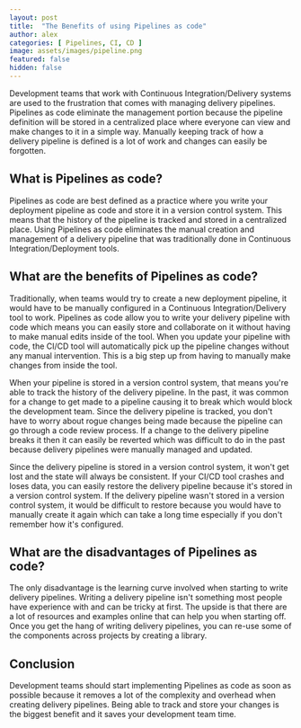 ```yaml
---
layout: post
title:  "The Benefits of using Pipelines as code"
author: alex
categories: [ Pipelines, CI, CD ]
image: assets/images/pipeline.png
featured: false
hidden: false
---
```


Development teams that work with Continuous Integration/Delivery systems are used to the frustration that comes with managing delivery pipelines. Pipelines as code eliminate the management portion because the pipeline definition will be stored in a centralized place where everyone can view and make changes to it in a simple way. Manually keeping track of how a delivery pipeline is defined is a lot of work and changes can easily be forgotten.

## What is Pipelines as code?

Pipelines as code are best defined as a practice where you write your deployment pipeline as code and store it in a version control system. This means that the history of the pipeline is tracked and stored in a centralized place. Using Pipelines as code eliminates the manual creation and management of a delivery pipeline that was traditionally done in Continuous Integration/Deployment tools.

## What are the benefits of Pipelines as code?

Traditionally, when teams would try to create a new deployment pipeline, it would have to be manually configured in a Continuous Integration/Delivery tool to work. Pipelines as code allow you to write your delivery pipeline with code which means you can easily store and collaborate on it without having to make manual edits inside of the tool. When you update your pipeline with code, the CI/CD tool will automatically pick up the pipeline changes without any manual intervention. This is a big step up from having to manually make changes from inside the tool.

When your pipeline is stored in a version control system, that means you're able to track the history of the delivery pipeline. In the past, it was common for a change to get made to a pipeline causing it to break which would block the development team. Since the delivery pipeline is tracked, you don't have to worry about rogue changes being made because the pipeline can go through a code review process. If a change to the delivery pipeline breaks it then it can easily be reverted which was difficult to do in the past because delivery pipelines were manually managed and updated.

Since the delivery pipeline is stored in a version control system, it won't get lost and the state will always be consistent. If your CI/CD tool crashes and loses data, you can easily restore the delivery pipeline because it's stored in a version control system. If the delivery pipeline wasn't stored in a version control system, it would be difficult to restore because you would have to manually create it again which can take a long time especially if you don't remember how it's configured.

## What are the disadvantages of Pipelines as code?

The only disadvantage is the learning curve involved when starting to write delivery pipelines. Writing a delivery pipeline isn't something most people have experience with and can be tricky at first. The upside is that there are a lot of resources and examples online that can help you when starting off. Once you get the hang of writing delivery pipelines, you can re-use some of the components across projects by creating a library.

## Conclusion

Development teams should start implementing Pipelines as code as soon as possible because it removes a lot of the complexity and overhead when creating delivery pipelines. Being able to track and store your changes is the biggest benefit and it saves your development team time.
